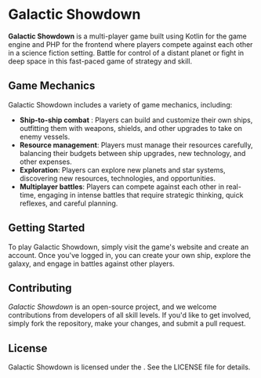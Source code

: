 # Galactic Showdown

**Galactic Showdown** is a multi-player game built using Kotlin for the game engine and PHP for the frontend where players compete against each other in a science fiction setting. Battle for control of a distant planet or fight in deep space in this fast-paced game of strategy and skill.

## Game Mechanics

Galactic Showdown includes a variety of game mechanics, including:
- **Ship-to-ship combat** : Players can build and customize their own ships, outfitting them with weapons, shields, and other upgrades to take on enemy vessels.
- **Resource management**: Players must manage their resources carefully, balancing their budgets between ship upgrades, new technology, and other expenses.
- **Exploration**: Players can explore new planets and star systems, discovering new resources, technologies, and opportunities.
- **Multiplayer battles**: Players can compete against each other in real-time, engaging in intense battles that require strategic thinking, quick reflexes, and careful planning.

## Getting Started

To play Galactic Showdown, simply visit the game's website and create an account. Once you've logged in, you can create your own ship, explore the galaxy, and engage in battles against other players.

## Contributing

*Galactic Showdown*  is an open-source project, and we welcome contributions from developers of all skill levels. If you'd like to get involved, simply fork the repository, make your changes, and submit a pull request.

## License

Galactic Showdown is licensed under the . See the  LICENSE file for details.
